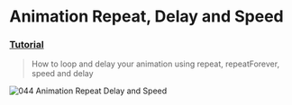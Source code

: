 # Animation Repeat, Delay and Speed
 ### [Tutorial](https://designcode.io/swiftui-handbook-animation-repeat-delay-and-speed)
> How to loop and delay your animation using repeat, repeatForever, speed and delay

![044  Animation Repeat Delay and Speed](https://github.com/mrgsdev/DesignCode/assets/157994617/dbe22d9c-c489-4b68-b970-5b7b13828e71)
 